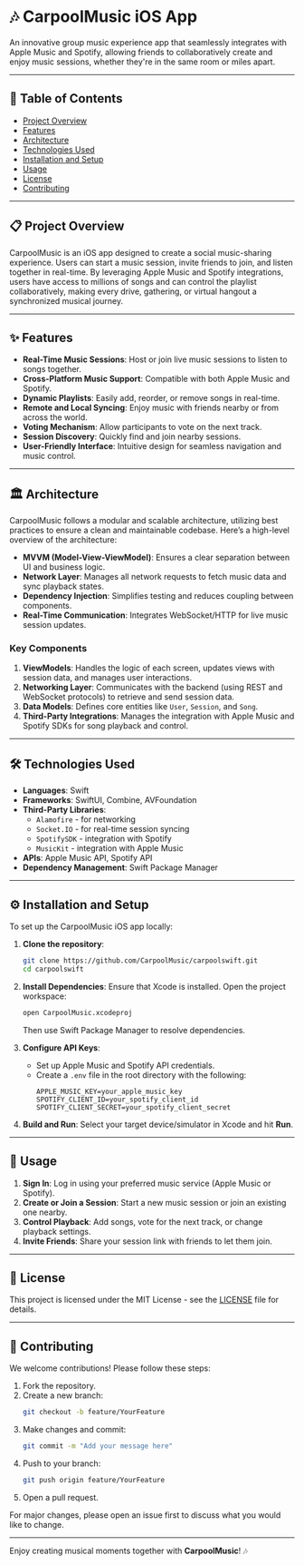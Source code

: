 
# 🎶 CarpoolMusic iOS App

An innovative group music experience app that seamlessly integrates with Apple Music and Spotify, allowing friends to collaboratively create and enjoy music sessions, whether they're in the same room or miles apart.

---

## 📖 Table of Contents
- [Project Overview](#project-overview)
- [Features](#features)
- [Architecture](#architecture)
- [Technologies Used](#technologies-used)
- [Installation and Setup](#installation-and-setup)
- [Usage](#usage)
- [License](#license)
- [Contributing](#contributing)

---

## 📋 Project Overview

CarpoolMusic is an iOS app designed to create a social music-sharing experience. Users can start a music session, invite friends to join, and listen together in real-time. By leveraging Apple Music and Spotify integrations, users have access to millions of songs and can control the playlist collaboratively, making every drive, gathering, or virtual hangout a synchronized musical journey.

---

## ✨ Features

- **Real-Time Music Sessions**: Host or join live music sessions to listen to songs together.
- **Cross-Platform Music Support**: Compatible with both Apple Music and Spotify.
- **Dynamic Playlists**: Easily add, reorder, or remove songs in real-time.
- **Remote and Local Syncing**: Enjoy music with friends nearby or from across the world.
- **Voting Mechanism**: Allow participants to vote on the next track.
- **Session Discovery**: Quickly find and join nearby sessions.
- **User-Friendly Interface**: Intuitive design for seamless navigation and music control.

---

## 🏛 Architecture

CarpoolMusic follows a modular and scalable architecture, utilizing best practices to ensure a clean and maintainable codebase. Here’s a high-level overview of the architecture:

- **MVVM (Model-View-ViewModel)**: Ensures a clear separation between UI and business logic.
- **Network Layer**: Manages all network requests to fetch music data and sync playback states.
- **Dependency Injection**: Simplifies testing and reduces coupling between components.
- **Real-Time Communication**: Integrates WebSocket/HTTP for live music session updates.
  
### Key Components

1. **ViewModels**: Handles the logic of each screen, updates views with session data, and manages user interactions.
2. **Networking Layer**: Communicates with the backend (using REST and WebSocket protocols) to retrieve and send session data.
3. **Data Models**: Defines core entities like `User`, `Session`, and `Song`.
4. **Third-Party Integrations**: Manages the integration with Apple Music and Spotify SDKs for song playback and control.

---

## 🛠 Technologies Used

- **Languages**: Swift
- **Frameworks**: SwiftUI, Combine, AVFoundation
- **Third-Party Libraries**: 
  - `Alamofire` - for networking
  - `Socket.IO` - for real-time session syncing
  - `SpotifySDK` - integration with Spotify
  - `MusicKit` - integration with Apple Music
- **APIs**: Apple Music API, Spotify API
- **Dependency Management**: Swift Package Manager

---

## ⚙️ Installation and Setup

To set up the CarpoolMusic iOS app locally:

1. **Clone the repository**:
   ```bash
   git clone https://github.com/CarpoolMusic/carpoolswift.git
   cd carpoolswift
   ```

2. **Install Dependencies**:
   Ensure that Xcode is installed. Open the project workspace:
   ```bash
   open CarpoolMusic.xcodeproj
   ```
   Then use Swift Package Manager to resolve dependencies.

3. **Configure API Keys**:
   - Set up Apple Music and Spotify API credentials.
   - Create a `.env` file in the root directory with the following:
     ```plaintext
     APPLE_MUSIC_KEY=your_apple_music_key
     SPOTIFY_CLIENT_ID=your_spotify_client_id
     SPOTIFY_CLIENT_SECRET=your_spotify_client_secret
     ```

4. **Build and Run**:
   Select your target device/simulator in Xcode and hit **Run**.

---

## 🚀 Usage

1. **Sign In**: Log in using your preferred music service (Apple Music or Spotify).
2. **Create or Join a Session**: Start a new music session or join an existing one nearby.
3. **Control Playback**: Add songs, vote for the next track, or change playback settings.
4. **Invite Friends**: Share your session link with friends to let them join.

---

## 📝 License

This project is licensed under the MIT License - see the [LICENSE](LICENSE) file for details.

---

## 🤝 Contributing

We welcome contributions! Please follow these steps:

1. Fork the repository.
2. Create a new branch:
   ```bash
   git checkout -b feature/YourFeature
   ```
3. Make changes and commit:
   ```bash
   git commit -m "Add your message here"
   ```
4. Push to your branch:
   ```bash
   git push origin feature/YourFeature
   ```
5. Open a pull request.

For major changes, please open an issue first to discuss what you would like to change.

---

Enjoy creating musical moments together with **CarpoolMusic**! 🎶

